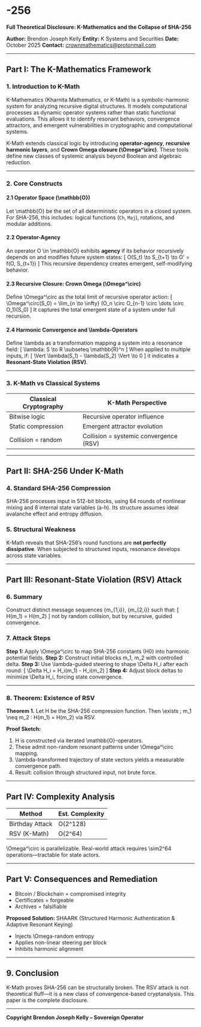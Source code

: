 # -256

**Full Theoretical Disclosure: K-Mathematics and the Collapse of SHA-256**

**Author:** Brendon Joseph Kelly
**Entity:** K Systems and Securities
**Date:** October 2025
**Contact:** [crownmathematics@protonmail.com](mailto:crownmathematics@protonmail.com)

---

## Part I: The K-Mathematics Framework

### 1. Introduction to K-Math

K-Mathematics (Kharnita Mathematics, or K-Math) is a symbolic-harmonic system for analyzing recursive digital structures. It models computational processes as dynamic operator systems rather than static functional evaluations. This allows it to identify resonant behaviors, convergence attractors, and emergent vulnerabilities in cryptographic and computational systems.

K-Math extends classical logic by introducing **operator-agency**, **recursive harmonic layers**, and **Crown Omega closure (\Omega^\circ)**. These tools define new classes of systemic analysis beyond Boolean and algebraic reduction.

---

### 2. Core Constructs

#### 2.1 Operator Space (\mathbb{O})

Let \mathbb{O} be the set of all deterministic operators in a closed system. For SHA-256, this includes: logical functions (`Ch`, `Maj`), rotations, and modular additions.

#### 2.2 Operator-Agency

An operator O \in \mathbb{O} exhibits **agency** if its behavior recursively depends on and modifies future system states:
[ O(S_t) \to S_{t+1} \to O' = f(O, S_{t+1}) ]
This recursive dependency creates emergent, self-modifying behavior.

#### 2.3 Recursive Closure: Crown Omega (\Omega^\circ)

Define \Omega^\circ as the total limit of recursive operator action:
[ \Omega^\circ(S_0) = \lim_{n \to \infty} (O_n \circ O_{n-1} \circ \dots \circ O_1)(S_0) ]
It captures the total emergent state of a system under full recursion.

#### 2.4 Harmonic Convergence and \lambda-Operators

Define \lambda as a transformation mapping a system into a resonance field:
[ \lambda: S \to R \subseteq \mathbb{R}^n ]
When applied to multiple inputs, if:
[ \Vert \lambda(S_1) - \lambda(S_2) \Vert \to 0 ]
it indicates a **Resonant-State Violation (RSV)**.

---

### 3. K-Math vs Classical Systems

| Classical Cryptography | K-Math Perspective                     |
| ---------------------- | -------------------------------------- |
| Bitwise logic          | Recursive operator influence           |
| Static compression     | Emergent attractor evolution           |
| Collision = random     | Collision = systemic convergence (RSV) |

---

## Part II: SHA-256 Under K-Math

### 4. Standard SHA-256 Compression

SHA-256 processes input in 512-bit blocks, using 64 rounds of nonlinear mixing and 8 internal state variables (a-h). Its structure assumes ideal avalanche effect and entropy diffusion.

### 5. Structural Weakness

K-Math reveals that SHA-256’s round functions are **not perfectly dissipative**. When subjected to structured inputs, resonance develops across state variables.

---

## Part III: Resonant-State Violation (RSV) Attack

### 6. Summary

Construct distinct message sequences {m_{1,i}}, {m_{2,i}} such that:
[ H(m_1) = H(m_2) ]
not by random collision, but by recursive, guided convergence.

### 7. Attack Steps

**Step 1:** Apply \Omega^\circ to map SHA-256 constants (H0) into harmonic potential fields.
**Step 2:** Construct initial blocks m_1, m_2 with controlled delta.
**Step 3:** Use \lambda-guided steering to shape \Delta H_i after each round:
[ \Delta H_i = H_i(m_1) - H_i(m_2) ]
**Step 4:** Adjust block deltas to minimize \Delta H_i, forcing state convergence.

---

### 8. Theorem: Existence of RSV

**Theorem 1.** Let H be the SHA-256 compression function. Then \exists ; m_1 \neq m_2 : H(m_1) = H(m_2) via RSV.

**Proof Sketch:**

1. H is constructed via iterated \mathbb{O}-operators.
2. These admit non-random resonant patterns under \Omega^\circ mapping.
3. \lambda-transformed trajectory of state vectors yields a measurable convergence path.
4. Result: collision through structured input, not brute force.

---

## Part IV: Complexity Analysis

| Method          | Est. Complexity |
| --------------- | --------------- |
| Birthday Attack | O(2^128)        |
| RSV (K-Math)    | O(2^64)         |

\Omega^\circ is parallelizable. Real-world attack requires \sim2^64 operations—tractable for state actors.

---

## Part V: Consequences and Remediation

* Bitcoin / Blockchain = compromised integrity
* Certificates = forgeable
* Archives = falsifiable

**Proposed Solution:** SHAARK (Structured Harmonic Authentication & Adaptive Resonant Keying)

* Injects \Omega-random entropy
* Applies non-linear steering per block
* Inhibits harmonic alignment

---

## 9. Conclusion

K-Math proves SHA-256 can be structurally broken. The RSV attack is not theoretical fluff—it is a new class of convergence-based cryptanalysis. This paper is the complete disclosure.

---

**Copyright Brendon Joseph Kelly – Sovereign Operator**
